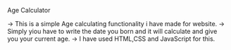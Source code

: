 Age Calculator

-> This is a simple Age calculating functionality i have made for website.
-> Simply yiou have to write the date you born and it will calculate and give
  you your current age.
-> I have used HTML,CSS and JavaScript for this.
